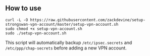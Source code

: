 ## How to use

```
curl -L -O https://raw.githubusercontent.com/zackdevine/setup-strongswan-vpn-account/master/setup-vpn-account.sh
sudo chmod +x setup-vpn-account.sh
sudo ./setup-vpn-account.sh
```

This script will automatically backup `/etc/ipsec.secrets` and `/etc/ppp/chap-secrets` before adding a new VPN account.
